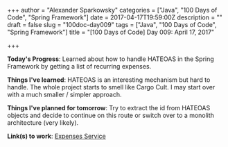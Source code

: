 +++
author = "Alexander Sparkowsky"
categories = ["Java", "100 Days of Code", "Spring Framework"]
date = 2017-04-17T19:59:00Z
description = ""
draft = false
slug = "100doc-day009"
tags = ["Java", "100 Days of Code", "Spring Framework"]
title = "[100 Days of Code] Day 009: April 17, 2017"

+++

**Today's Progress**: Learned about how to handle HATEOAS in the Spring Framework by getting a list of recurring expenses.

**Things I've learned**: HATEOAS is an interesting mechanism but hard to handle. The whole project starts to smell like Cargo Cult. I may start over with a much smaller / simpler approach.

**Things I've planned for tomorrow**: Try to extract the id from HATEOAS objects and decide to continue on this route or switch over to a monolith architecture (very likely).

**Link(s) to work**: [Expenses Service](https://github.com/roamingthings/expenses-service/commit/88af7c7bf85d581169e5e0219ac50e43bb1653d6)

